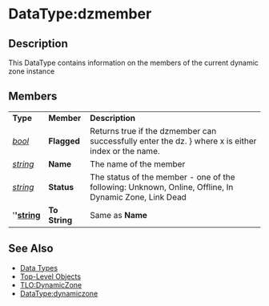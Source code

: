 # DataType:dzmember

## Description

This DataType contains information on the members of the current dynamic zone instance

## Members

|  |  |  |
| :--- | :--- | :--- |
| **Type** | **Member** | **Description** |
| [_bool_](datatype-bool.md) | **Flagged** | Returns true if the dzmember can successfully enter the dz. } where x is either index or the name. |
| [_string_](datatype-string.md) | **Name** | The name of the member |
| [_string_](datatype-string.md) | **Status** | The status of the member - one of the following: Unknown, Online, Offline, In Dynamic Zone, Link Dead |
| '**'**[**string**](datatype-string.md) | **To String** | Same as **Name** |

## See Also

* [Data Types](./)
* [Top-Level Objects](../top-level-objects/)
* [TLO:DynamicZone](../top-level-objects/tlo-dynamiczone.md)
* [DataType:dynamiczone](datatype-dynamiczone.md)

